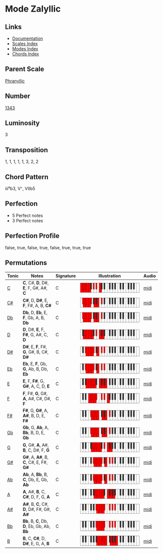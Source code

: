 # Mode Zalyllic

## Links

- [Documentation](README.md)
- [Scales Index](Scales.md)
- [Modes Index](Modes.md)
- [Chords Index](Chords.md)

## Parent Scale

[Phranyllic](ScalePhranyllic.md)

## Number

[1343](https://ianring.com/musictheory/scales/1343)

## Luminosity

3

## Transposition

1, 1, 1, 1, 1, 3, 2, 2

## Chord Pattern

iii⁰b3, V⁺, VIIb5

## Perfection

- 5 Perfect notes
- 3 Perfect notes

## Perfection Profile

false, true, false, true, false, true, true, true

## Permutations

| Tonic | Notes | Signature | Illustration | Audio |
|-------|-------|-----------|--------------|-------|
| [C](ModeCNaturalZalyllic.md) | **C**, C#, **D**, D#, **E**, F, G#, A#, **C** | C | ![CNaturalZalyllic](ModeCNaturalZalyllic.png) | [midi](https://github.com/edipermadi/music/blob/main/docs/ModeCNaturalZalyllic.mid?raw=true) |
| [C#](ModeCSharpZalyllic.md) | **C#**, D, **D#**, E, **F**, F#, A, B, **C#** | C | ![CSharpZalyllic](ModeCSharpZalyllic.png) | [midi](https://github.com/edipermadi/music/blob/main/docs/ModeCSharpZalyllic.mid?raw=true) |
| [Db](ModeDFlatZalyllic.md) | **Db**, D, **Eb**, E, **F**, Gb, A, B, **Db** | C | ![DFlatZalyllic](ModeDFlatZalyllic.png) | [midi](https://github.com/edipermadi/music/blob/main/docs/ModeDFlatZalyllic.mid?raw=true) |
| [D](ModeDNaturalZalyllic.md) | **D**, D#, **E**, F, **F#**, G, A#, C, **D** | C | ![DNaturalZalyllic](ModeDNaturalZalyllic.png) | [midi](https://github.com/edipermadi/music/blob/main/docs/ModeDNaturalZalyllic.mid?raw=true) |
| [D#](ModeDSharpZalyllic.md) | **D#**, E, **F**, F#, **G**, G#, B, C#, **D#** | C | ![DSharpZalyllic](ModeDSharpZalyllic.png) | [midi](https://github.com/edipermadi/music/blob/main/docs/ModeDSharpZalyllic.mid?raw=true) |
| [Eb](ModeEFlatZalyllic.md) | **Eb**, E, **F**, Gb, **G**, Ab, B, Db, **Eb** | C | ![EFlatZalyllic](ModeEFlatZalyllic.png) | [midi](https://github.com/edipermadi/music/blob/main/docs/ModeEFlatZalyllic.mid?raw=true) |
| [E](ModeENaturalZalyllic.md) | **E**, F, **F#**, G, **G#**, A, C, D, **E** | C | ![ENaturalZalyllic](ModeENaturalZalyllic.png) | [midi](https://github.com/edipermadi/music/blob/main/docs/ModeENaturalZalyllic.mid?raw=true) |
| [F](ModeFNaturalZalyllic.md) | **F**, F#, **G**, G#, **A**, A#, C#, D#, **F** | C | ![FNaturalZalyllic](ModeFNaturalZalyllic.png) | [midi](https://github.com/edipermadi/music/blob/main/docs/ModeFNaturalZalyllic.mid?raw=true) |
| [F#](ModeFSharpZalyllic.md) | **F#**, G, **G#**, A, **A#**, B, D, E, **F#** | C | ![FSharpZalyllic](ModeFSharpZalyllic.png) | [midi](https://github.com/edipermadi/music/blob/main/docs/ModeFSharpZalyllic.mid?raw=true) |
| [Gb](ModeGFlatZalyllic.md) | **Gb**, G, **Ab**, A, **Bb**, B, D, E, **Gb** | C | ![GFlatZalyllic](ModeGFlatZalyllic.png) | [midi](https://github.com/edipermadi/music/blob/main/docs/ModeGFlatZalyllic.mid?raw=true) |
| [G](ModeGNaturalZalyllic.md) | **G**, G#, **A**, A#, **B**, C, D#, F, **G** | C | ![GNaturalZalyllic](ModeGNaturalZalyllic.png) | [midi](https://github.com/edipermadi/music/blob/main/docs/ModeGNaturalZalyllic.mid?raw=true) |
| [G#](ModeGSharpZalyllic.md) | **G#**, A, **A#**, B, **C**, C#, E, F#, **G#** | C | ![GSharpZalyllic](ModeGSharpZalyllic.png) | [midi](https://github.com/edipermadi/music/blob/main/docs/ModeGSharpZalyllic.mid?raw=true) |
| [Ab](ModeAFlatZalyllic.md) | **Ab**, A, **Bb**, B, **C**, Db, E, Gb, **Ab** | C | ![AFlatZalyllic](ModeAFlatZalyllic.png) | [midi](https://github.com/edipermadi/music/blob/main/docs/ModeAFlatZalyllic.mid?raw=true) |
| [A](ModeANaturalZalyllic.md) | **A**, A#, **B**, C, **C#**, D, F, G, **A** | C | ![ANaturalZalyllic](ModeANaturalZalyllic.png) | [midi](https://github.com/edipermadi/music/blob/main/docs/ModeANaturalZalyllic.mid?raw=true) |
| [A#](ModeASharpZalyllic.md) | **A#**, B, **C**, C#, **D**, D#, F#, G#, **A#** | C | ![ASharpZalyllic](ModeASharpZalyllic.png) | [midi](https://github.com/edipermadi/music/blob/main/docs/ModeASharpZalyllic.mid?raw=true) |
| [Bb](ModeBFlatZalyllic.md) | **Bb**, B, **C**, Db, **D**, Eb, Gb, Ab, **Bb** | C | ![BFlatZalyllic](ModeBFlatZalyllic.png) | [midi](https://github.com/edipermadi/music/blob/main/docs/ModeBFlatZalyllic.mid?raw=true) |
| [B](ModeBNaturalZalyllic.md) | **B**, C, **C#**, D, **D#**, E, G, A, **B** | C | ![BNaturalZalyllic](ModeBNaturalZalyllic.png) | [midi](https://github.com/edipermadi/music/blob/main/docs/ModeBNaturalZalyllic.mid?raw=true) |

